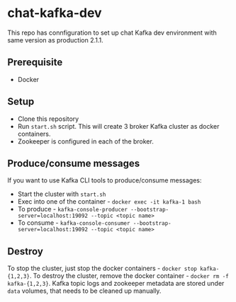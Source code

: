 # chat-kafka-dev

This repo has connfiguration to set up chat Kafka dev environment with same version as production 2.1.1.

## Prerequisite
 - Docker

## Setup
 - Clone this repository
 - Run `start.sh` script. This will create 3 broker Kafka cluster as docker containers.
 - Zookeeper is configured in each of the broker.

## Produce/consume messages

If you want to use Kafka CLI tools to produce/consume messages:
 - Start the cluster with `start.sh`
 - Exec into one of the container - `docker exec -it kafka-1 bash`
 - To produce - `kafka-console-producer --bootstrap-server=localhost:19092 --topic <topic name>`
 - To consume - `kafka-console-consumer --bootstrap-server=localhost:19092 --topic <topic name>`

## Destroy
To stop the cluster, just stop the docker containers - `docker stop kafka-{1,2,3}`.
To destroy the cluster, remove the docker container - `docker rm -f kafka-{1,2,3}`.
Kafka topic logs and zookeeper metadata are stored under `data` volumes, that needs to be cleaned up manually.
